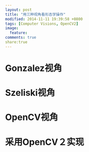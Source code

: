 ```yaml
---
layout: post
title: "用三种视角看形态学操作"
modified: 2014-11-11 19:39:58 +0800
tags: [Computer Visions, OpenCV2]
image:
  feature: 
comments: true
share:true 
---
```


# Gonzalez视角

# Szeliski视角

# OpenCV视角

# 采用OpenCV２实现
